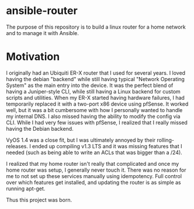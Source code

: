 # ansible-router
The purpose of this repository is to build a linux router for a home network and to manage it with Ansible.

# Motivation
I originally had an Ubiquiti ER-X router that I used for several years.  I loved having the debian "backend" while still having typical "Network Operating System" as the main entry into the device.  It was the perfect blend of having a Juniper-style CLI, while still having a Linux backend for custom scripts and utilities.  When my ER-X started having hardware failures, I had temporarily replaced it with a two-port x86 device using pfSense.  It worked well, but it was a bit cumbersome with how I personally wanted to handle my internal DNS. I also missed having the ability to modify the config via CLI.  While I had very few issues with pfSense, I realized that I really missed having the Debian backend.  

VyOS 1.4 was a close fit, but I was ultimately annoyed by their rolling-releases. I ended up compiling v1.3 LTS and it was missing features that I needed (such as being able to write an ACLs that was bigger than a /24).  

I realized that my home router isn't really that complicated and once my home router was setup, I generally never touch it.  There was no reason for me to not set up these services manually using idempotency. Full control over which features get installed, and updating the router is as simple as running apt-get.  

Thus this project was born.  
